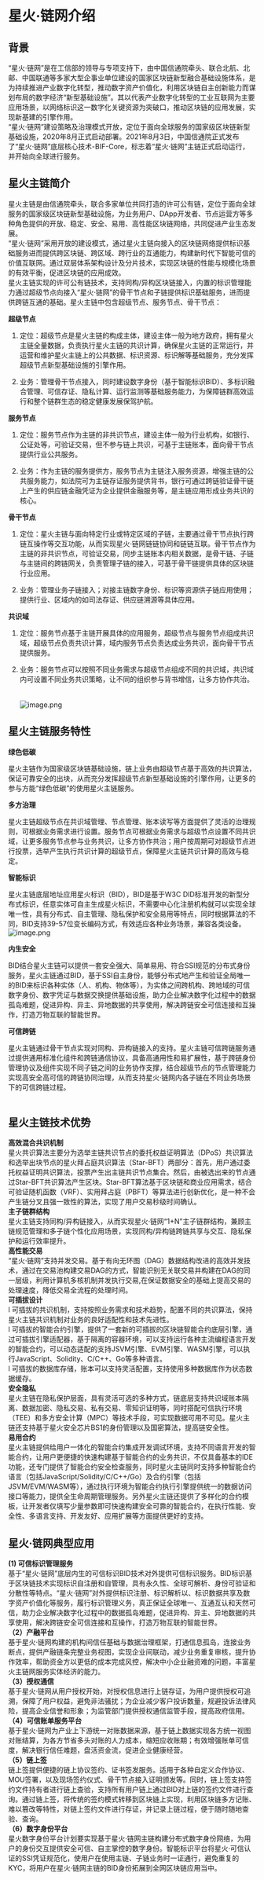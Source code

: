 # 星火·链网介绍

## 背景
“星火·链网”是在工信部的领导与专项支持下，由中国信通院牵头、联合北航、北邮、中国联通等多家大型企事业单位建设的国家区块链新型融合基础设施体系，是为持续推进产业数字化转型，推动数字资产价值化，利用区块链自主创新能力而谋划布局的数字经济“新型基础设施”。其以代表产业数字化转型的工业互联网为主要应用场景，以网络标识这一数字化关键资源为突破口，推动区块链的应用发展，实现新基建的引擎作用。<br />“星火·链网”建设策略及治理模式开放，定位于面向全球服务的国家级区块链新型基础设施，2020年8月正式启动部署。2021年8月3日，中国信通院正式发布了“星火·链网”底层核心技术-BIF-Core，标志着“星火·链网”主链正式启动运行，并开始向全球进行服务。
<a name="rwAJK"></a>

## 星火主链简介
星火主链是由信通院牵头，联合多家单位共同打造的许可公有链，定位于面向全球服务的国家级区块链新型基础设施，为业务用户、DApp开发者、节点运营方等多种角色提供的开放、稳定、安全、易用、高性能区块链网络，共同促进产业生态发展。<br />“星火·链网”采用开放的建设模式，通过星火主链向接入的区块链网络提供标识基础服务进而提供跨区块链、跨区域、跨行业的互通能力，构建新时代下智能可信的价值互联网。通过双层体系架构设计及分片技术，实现区块链的性能与规模化场景的有效平衡，促进区块链的应用成效。<br />星火主链实现的许可公有链技术，支持同构/异构区块链接入，内置的标识管理能力通过超级节点向接入“星火·链网”的骨干节点和子链提供标识基础服务，进而提供跨链互通的基础。星火主链中包含超级节点、服务节点、骨干节点：

**超级节点**

1. 定位：超级节点是星火主链的构成主体，建设主体一般为地方政府，拥有星火主链全量数据，负责执行星火主链的共识计算，确保星火主链的正常运行，并运营和维护星火主链上的公共数据、标识资源、标识解等基础服务，充分发挥超级节点新型基础设施的引擎作用。
    
2. 业务：管理骨干节点接入，同时建设数字身份（基于智能标识BID）、多标识融合管理、可信存证、隐私计算、运行监测等基础服务能力，为保障链群高效运行和整个链群生态的稳定健康发展保驾护航。
    
**服务节点**

1. 定位：服务节点作为主链的非共识节点，建设主体一般为行业机构，如银行、公证处等，可验证交易，但不参与链上共识，可基于主链账本，面向骨干节点提供行业公共服务。

2. 业务：作为主链的服务提供方，服务节点为主链注入服务资源，增强主链的公共服务能力，如法院可为主链存证服务提供背书，银行可通过跨链验证骨干链上产生的供应链金融凭证为企业提供金融服务等，是主链应用形成业务共识的核心。

**骨干节点**

1. 定位：星火主链与面向特定行业或特定区域的子链，主要通过骨干节点执行跨链互操作等交互功能，从而实现星火·链网链链协同和链链互联。骨干节点作为主链的非共识节点，可验证交易，同步主链账本内相关数据，是骨干链、子链与主链间的跨链网关，负责管理子链的接入，可基于骨干链提供具体的区块链行业应用。

2. 业务：管理业务子链接入；对接主链数字身份、标识等资源供子链应用使用；提供行业、区域内的如司法存证、供应链溯源等具体应用。

**共识域**

1. 定位：服务节点基于主链开展具体的应用服务，超级节点与服务节点组成共识域，超级节点负责共识计算，域内服务节点负责达成业务共识，面向骨干节点提供服务。

2. 业务：服务节点可以按照不同业务需求与超级节点组成不同的共识域，共识域内可设置不同业务共识策略，让不同的组织参与背书增信，让多方协作共治。<br /> <br /> <br />![image.png](./images/brief1.png)
<a name="ngqM8"></a>

## 星火主链服务特性

**绿色低碳**

星火主链作为国家级区块链基础设施，链上业务由超级节点基于高效的共识算法，保证可靠安全的出块，从而充分发挥超级节点新型基础设施的引擎作用，让更多的参与方能“绿色低碳”的使用星火主链服务。

**多方治理**

星火主链超级节点在共识域管理、节点管理、账本读写等方面提供了灵活的治理规则，可根据业务需求进行设置。服务节点可根据业务需求与超级节点设置不同共识域，让更多服务节点参与业务共识，让多方协作共治；用户按周期可对超级节点进行投票，选举产生执行共识计算的超级节点，保障星火主链共识计算的高效与稳定。

**智能标识**

星火主链底层地址应用星火标识（BID），BID是基于W3C DID标准开发的新型分布式标识，任意实体可自主生成星火标识，不需要中心化注册机构就可以实现全球唯一性，具有分布式、自主管理、隐私保护和安全易用等特点，同时根据算法的不同，BID支持39-57位变长编码方式，有效适应各种业务场景，兼容各类设备。<br />![image.png](./images/brief2.png)

**内生安全**

BID结合星火主链可以提供一套安全强大、简单易用、符合SSI规范的分布式身份服务，星火主链通过BID，基于SSI自主身份，能够分布式地产生和验证全局唯一的BID来标识各种实体（人、机构、物体等），为实体之间跨机构、跨地域的可信数字身份、数字凭证与数据交换提供基础设施，助力企业解决数字化过程中的数据孤岛难题，促进异构、异主、异地数据的共享使用，解决跨链安全可信连接和互操作，打造万物互联的智能世界。

**可信跨链**

星火主链通过骨干节点实现对同构、异构链接入的支持。星火主链可信跨链服务通过提供通用标准化组件和跨链通信协议，具备高通用性和易扩展性，基于跨链身份管理协议及组件实现不同子链之间的业务协作支撑，结合超级节点的节点管理能力实现高安全高可信的跨链协同治理，从而支持星火·链网内各子链在不同业务场景下的可信跨链过程。 <br /> 
<a name="Hlpkg"></a>
## 星火主链技术优势
**高效混合共识机制**<br />星火共识算法主要分为选举主链共识节点的委托权益证明算法（DPoS）共识算法和选举出块节点的星火拜占庭共识算法（Star-BFT）两部分：首先，用户通过委托权益证明共识算法，投票产生出主链共识节点集合。然后，由被选出来的节点通过Star-BFT共识算法产生区块。Star-BFT算法基于区块链和商业应用需求，结合可验证随机函数（VRF）、实用拜占庭（PBFT）等算法进行创新优化，是一种不会产生链分叉且强一致性的算法，实现了用户交易秒级时间确认。<br />**主子链群结构**<br />星火主链支持同构/异构链接入，从而实现星火·链网“1+N”主子链群结构，兼顾主链规范管理和多子链个性化应用场景，实现同构/异构链跨链共享与交互、隐私保护和运行效率提升。<br />**高性能交易**<br />“星火·链网”支持并发交易。基于有向无环图（DAG）数据结构改进的高效并发技术，通过在交易池构建交易DAG的方式，智能识别无关联交易并构建在DAG的同一层级，利用计算机多核机制并发执行交易,在保证数据安全的基础上提高交易的处理速度，降低交易全流程的处理时间。<br />**可插拔设计**<br />l 可插拔的共识机制，支持按照业务需求和技术趋势，配置不同的共识算法，保持星火主链共识机制对业务的良好适配性和技术先进性。<br />l 可插拔的智能合约引擎，提供了一套新的可插拔的区块链智能合约底层引擎，通过可插拔引擎适配器，基于隔离的容器环境，可以支持运行各种主流编程语言开发的智能合约，可以动态适配的支持JSVM引擎、EVM引擎、WASM引擎，可以执行JavaScript、Solidity、C/C++、Go等多种语言。<br />l 可插拔的数据库存储，账本可以支持灵活配置，支持使用多种数据库作为状态数据缓存。<br />**安全隐私**<br />星火主链在隐私保护层面，具有灵活可选的多种方式，链底层支持共识域账本隔离、数据加密、隐私交易、私有交易、零知识证明等，同时搭配可信执行环境（TEE）和多方安全计算（MPC）等技术手段，可实现数据可用不可见。星火主链还支持基于星火安全芯片BS1的身份管理以及国密算法，提高链安全性。<br />**易用合约**<br />星火主链提供给用户一体化的智能合约集成开发调试环境，支持不同语言开发的智能合约，让用户更便捷的快速构建基于智能合约的业务共识，不仅具备基本的IDE功能，还专门提供了智能合约安全检查服务，同时星火主链同时支持多种智能合约语言（包括JavaScript/Solidity/C/C++/Go）及合约引擎（包括JSVM/EVM/WASM等），通过执行环境为智能合约执行引擎提供统一的数据访问接口等能力，提供全生命周期管理服务。另外星火主链还提供了多样化的合约模板，让开发者仅填写少量参数即可快速构建安全可靠的智能合约，在执行性能、安全性、多语言支持、开发友好、应用扩展等方面提供更好的支持。 
<a name="YQBrL"></a>
## 星火·链网典型应用
**(1) 可信标识管理服务**<br />基于“星火·链网”底层内生的可信标识BID技术对外提供可信标识服务。BID标识基于区块链技术实现标识自注册和自管理，具有永久性、全球可解析、身份可验证和分散性等特点。“星火·链网”对外提供标识注册、标识解析以、标识数据共享及数字资产价值化等服务，履行标识管理义务，真正保证全球唯一、互通互认和天然可信，助力企业解决数字化过程中的数据孤岛难题，促进异构、异主、异地数据的共享使用，解决跨链安全可信连接和互操作，打造万物互联的智能世界。<br />**（2）产融平台**<br />基于星火·链网构建的机构间信任基础与数据治理框架，打通信息孤岛，连接业务断点，提供产融链条完整业务视图，实现企业间联动，减少业务重复审核，提升协作效率，帮助资金方以更低的成本完成风控，解决中小企业融资难的问题，丰富星火主链网服务实体经济的能力。<br />**（3）授权通信**<br />基于星火·链网从用户授权开始，对授权信息进行上链存证，为用户提供授权可追溯，保障了用户权益，避免非法骚扰；为企业减少客户投诉数量，规避投诉法律风险，提高企业信誉和形象；为监管部门提供授权通信监管手段，提高政府信用。<br />**（4）可信账单服务平台**<br />基于星火·链网为产业上下游统一对账数据来源，基于链上数据实现各方统一视图对账结算，为各方节省多头对账的人力成本，缩短应收账期；有效增强账单可信度，解决银行信任难题，盘活资金流，促进企业健康经营。<br />**（5）链上签**<br />链上签提供便捷的链上协议签约、证书签发服务。适用于各种自定义合作协议、MOU签署，以及现场签约仪式、骨干节点接入证明颁发等。同时，链上签支持签约文件持有者进行链上查验，支持所有用户链上通过BID对上链的签约文件进行查询。通过链上签，将传统的签约模式转移到区块链上实现，利用区块链多方记账、难以篡改等特性，对链上签约文件进行存证，并记录上链过程，便于随时随地查验、查询。<br />**（6）数字身份平台**<br />星火数字身份平台计划要实现基于星火·链网主链构建分布式数字身份网络，为用户的身份交互提供安全可信、自主掌控的数字身份。智能标识平台将星火·可信认证的SSI凭证规范化，使用户在使用主链、子链业务时一证通行，避免重复的KYC，将用户在星火·链网主链的BID身份拓展到全网区块链应用当中。<br /> <br /> 
